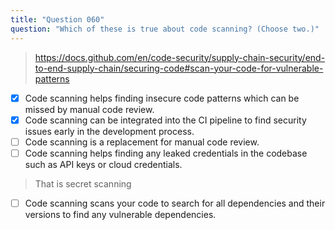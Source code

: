 ```yaml
---
title: "Question 060"
question: "Which of these is true about code scanning? (Choose two.)"
---
```


> https://docs.github.com/en/code-security/supply-chain-security/end-to-end-supply-chain/securing-code#scan-your-code-for-vulnerable-patterns
- [x] Code scanning helps finding insecure code patterns which can be missed by manual code review.
- [x] Code scanning can be integrated into the CI pipeline to find security issues early in the development process.
- [ ] Code scanning is a replacement for manual code review.
- [ ] Code scanning helps finding any leaked credentials in the codebase such as API keys or cloud credentials. 
> That is secret scanning
- [ ] Code scanning scans your code to search for all dependencies and their versions to find any vulnerable dependencies.

